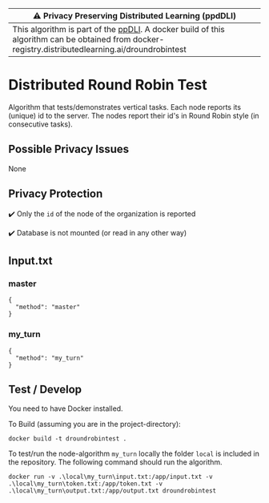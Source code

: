 |:warning: Privacy Preserving Distributed Learning (ppdDLI) |
|------------------|
| This algorithm is part of the [ppDLI](https://github.com/IKNL/ppDLI). A docker build of this algorithm can be obtained from docker-registry.distributedlearning.ai/droundrobintest |

# Distributed Round Robin Test
Algorithm that tests/demonstrates vertical tasks. Each node reports its (unique) id to the server. The nodes report their id's in Round Robin style (in consecutive tasks).

## Possible Privacy Issues

None

## Privacy Protection

✔️ Only the `id` of the node of the organization is reported

✔️ Database is not mounted (or read in any other way)

## Input.txt
### master
```
{
  "method": "master"
}
```

### my_turn
```
{
  "method": "my_turn"
}
```

## Test / Develop

You need to have Docker installed.

To Build (assuming you are in the project-directory):
```
docker build -t droundrobintest .
```

To test/run the node-algorithm `my_turn` locally the folder `local` is included in the repository. The following command should run the algorithm.
```
docker run -v .\local\my_turn\input.txt:/app/input.txt -v .\local\my_turn\token.txt:/app/token.txt -v .\local\my_turn\output.txt:/app/output.txt droundrobintest
```
